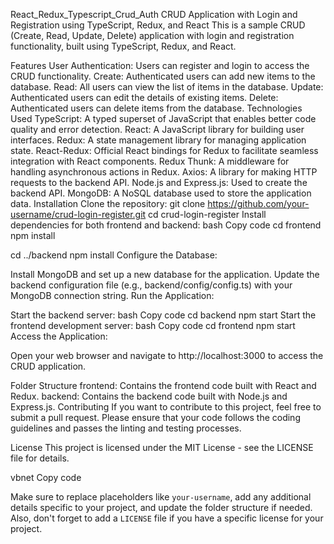 React_Redux_Typescript_Crud_Auth
CRUD Application with Login and Registration using TypeScript, Redux, and React
This is a sample CRUD (Create, Read, Update, Delete) application with login and registration functionality, built using TypeScript, Redux, and React.

Features
User Authentication: Users can register and login to access the CRUD functionality.
Create: Authenticated users can add new items to the database.
Read: All users can view the list of items in the database.
Update: Authenticated users can edit the details of existing items.
Delete: Authenticated users can delete items from the database.
Technologies Used
TypeScript: A typed superset of JavaScript that enables better code quality and error detection.
React: A JavaScript library for building user interfaces.
Redux: A state management library for managing application state.
React-Redux: Official React bindings for Redux to facilitate seamless integration with React components.
Redux Thunk: A middleware for handling asynchronous actions in Redux.
Axios: A library for making HTTP requests to the backend API.
Node.js and Express.js: Used to create the backend API.
MongoDB: A NoSQL database used to store the application data.
Installation
Clone the repository:
git clone https://github.com/your-username/crud-login-register.git
cd crud-login-register
Install dependencies for both frontend and backend:
bash
Copy code
cd frontend
npm install

cd ../backend
npm install
Configure the Database:

Install MongoDB and set up a new database for the application.
Update the backend configuration file (e.g., backend/config/config.ts) with your MongoDB connection string.
Run the Application:

Start the backend server:
bash
Copy code
cd backend
npm start
Start the frontend development server:
bash
Copy code
cd frontend
npm start
Access the Application:

Open your web browser and navigate to http://localhost:3000 to access the CRUD application.

Folder Structure
frontend: Contains the frontend code built with React and Redux.
backend: Contains the backend code built with Node.js and Express.js.
Contributing
If you want to contribute to this project, feel free to submit a pull request. Please ensure that your code follows the coding guidelines and passes the linting and testing processes.

License
This project is licensed under the MIT License - see the LICENSE file for details.

vbnet
Copy code

Make sure to replace placeholders like `your-username`, add any additional details specific to your project, and update the folder structure if needed. Also, don't forget to add a `LICENSE` file if you have a specific license for your project.

